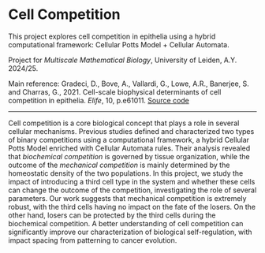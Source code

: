 # Cell Competition
This project explores cell competition in epithelia using a hybrid computational framework: Cellular Potts Model + Cellular Automata. <br>

Project for *Multiscale Mathematical Biology*, University of Leiden, A.Y. 2024/25. <br>

Main reference: Gradeci, D., Bove, A., Vallardi, G., Lowe, A.R., Banerjee, S. and Charras, G., 2021. Cell-scale biophysical determinants of cell competition in epithelia. *Elife*, 10, p.e61011. [Source code](https://github.com/DGradeci/cell_competition_paper_models) <br>

---

Cell competition is a core biological concept that plays a role in several cellular mechanisms. Previous studies defined and characterized two types of binary competitions using a computational framework, a hybrid Cellular Potts Model enriched with Cellular Automata rules. Their analysis revealed that *biochemical competition* is governed by tissue organization, while the outcome of the *mechanical competition* is mainly determined by the homeostatic density of the two populations. In this project, we study the impact of introducing a third cell type in the system and whether these cells can change the outcome of the competition, investigating the role of several parameters. Our work suggests that mechanical competition is extremely robust, with the third cells having no impact on the fate of the losers. On the other hand, losers can be protected by the third cells during the biochemical competition. A better understanding of cell competition can significantly improve our characterization of biological self-regulation, with impact spacing from patterning to cancer evolution.

